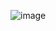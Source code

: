 ![image](https://user-images.githubusercontent.com/102929499/175239345-3ddfc6de-693a-4d99-8157-8eb82f155cf7.png)

